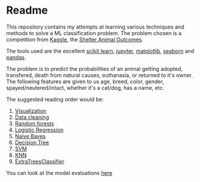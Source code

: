 Readme
======

This repository contains my attempts at learning various techniques and methods
to solve a ML classification problem. The problem chosen is a competition from [Kaggle][kaggle],
the [Shelter Animal Outcomes][comp]. 

The tools used are the excellent [scikit learn][sklearn], [jupyter][jupyter], [matplotlib][matplotlib], [seaborn][sns]
and [pandas][pandas].

The problem is to predict the probabilities of an animal getting adopted, transfered, death from 
natural causes, euthanasia, or returned to it's owner. The following features are given to us
age, breed, color, gender, spayed/neutered/intact, whether it's a cat/dog, has a name, etc.

The suggested reading order would be:

1. [Visualization][visualization]
2. [Data cleaning][cleaning]
3. [Random forests][rndmForest]
4. [Logistic Regression][logisticRegression]
5. [Naive Bayes][naiveBayes]
6. [Decision Tree][decisionTree]
7. [SVM][svm]
8. [KNN][knn]
9. [ExtraTreesClassifier][etc]

You can look at the model evaluations [here][modEval]

[Kaggle]: https://www.kaggle.com
[comp]: https://www.kaggle.com/c/shelter-animal-outcomes
[sklearn]: http://scikit-learn.org/
[jupyter]: http://jupyter.org/
[matplotlib]: http://matplotlib.org/
[sns]: https://web.stanford.edu/~mwaskom/software/seaborn/
[pandas]: http://pandas.pydata.org/

[visualization]: https://github.com/krispingal/shelterAnimalOutcomes/blob/master/notebook/shelterAnimalOutcomes-Visualization.ipynb
[cleaning]: https://github.com/krispingal/shelterAnimalOutcomes/blob/master/notebook/shelterAnimalOutcomes-dataCleaning.ipynb
[rndmForest]: https://github.com/krispingal/shelterAnimalOutcomes/blob/master/notebook/shelterAnimalOutcomes-Random-Forests.ipynb
[logisticRegression]: https://github.com/krispingal/shelterAnimalOutcomes/blob/master/notebook/shelterAnimalOutcomes-Logistic-Regression.ipynb
[naiveBayes]: https://github.com/krispingal/shelterAnimalOutcomes/blob/master/notebook/shelterAnimalOutcomes-Naive-Bayes.ipynb
[decisionTree]: https://github.com/krispingal/shelterAnimalOutcomes/blob/master/notebook/shelterAnimalOutcomes-Decision-Tree.ipynb
[svm]: https://github.com/krispingal/shelterAnimalOutcomes/blob/master/notebook/shelterAnimalOutcomes-SVM.ipynb
[knn]: https://github.com/krispingal/shelterAnimalOutcomes/blob/master/notebook/shelterAnimalOutcomes-KNN.ipynb
[etc]: https://github.com/krispingal/shelterAnimalOutcomes/blob/master/notebook/shelterAnimalOutcomes-ExtraTreesClassifier.ipynb
[modEval]: https://github.com/krispingal/shelterAnimalOutcomes/blob/master/Model-Evaluation.md
